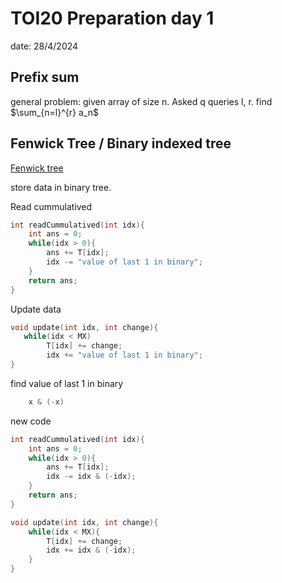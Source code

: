 # TOI20 Preparation day 1

date: 28/4/2024

## Prefix sum

general problem: given array of size n. Asked q queries l, r.
find $\sum_{n=l}^{r} a_n$

## Fenwick Tree / Binary indexed tree
[Fenwick tree](https://cp-algorithms.com/data_structures/fenwick.html)

store data in binary tree.

Read cummulatived

```c++
int readCummulatived(int idx){
    int ans = 0;
    while(idx > 0){
        ans += T[idx];
        idx -= "value of last 1 in binary";
    }
    return ans;
}
```

Update data

```c++
void update(int idx, int change){
   while(idx < MX)
        T[idx] += change;
        idx += "value of last 1 in binary";
}
```

find value of last 1 in binary

```c++
    x & (-x)
```

new code 

```c++
int readCummulatived(int idx){
    int ans = 0;
    while(idx > 0){
        ans += T[idx];
        idx -= idx & (-idx);
    }
    return ans;
}

void update(int idx, int change){
    while(idx < MX){
        T[idx] += change;
        idx += idx & (-idx);
    }
}
```
